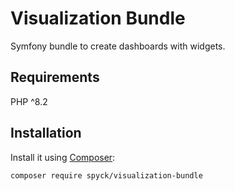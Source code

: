 # Visualization Bundle

Symfony bundle to create dashboards with widgets. 

## Requirements
PHP ^8.2

## Installation
Install it using [Composer](https://getcomposer.org/):

```sh
composer require spyck/visualization-bundle
```
